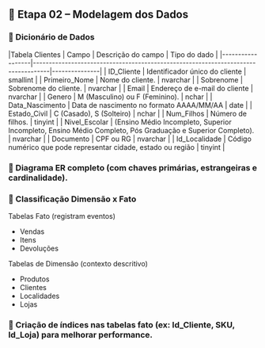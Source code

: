 ## 🧱 Etapa 02 – Modelagem dos Dados


### 📖 Dicionário de Dados
|Tabela Clientes
| Campo            | Descrição do campo                                                                 | Tipo do dado   |
|------------------|-----------------------------------------------------------------------------------|---------------|
| ID_Cliente       | Identificador único do cliente                                                    | smallint      |
| Primeiro_Nome    | Nome do cliente.                                                                  | nvarchar      |
| Sobrenome        | Sobrenome do cliente.                                                             | nvarchar      |
| Email            | Endereço de e-mail do cliente                                                     | nvarchar      |
| Genero           | M (Masculino) ou F (Feminino).                                                   | nchar         |
| Data_Nascimento  | Data de nascimento no formato AAAA/MM/AA                                          | date          |
| Estado_Civil     | C (Casado), S (Solteiro)                                                         | nchar         |
| Num_Filhos       | Número de filhos.                                                                 | tinyint       |
| Nivel_Escolar    | (Ensino Médio Incompleto, Superior Incompleto, Ensino Médio Completo, Pós Graduação e Superior Completo). | nvarchar |
| Documento        | CPF ou RG                                                                         | nvarchar      |
| Id_Localidade    | Código numérico que pode representar cidade, estado ou região                    | tinyint       |

### 📌 Diagrama ER completo (com chaves primárias, estrangeiras e cardinalidade).




### 🧭 Classificação Dimensão x Fato

Tabelas Fato (registram eventos)	
- Vendas
- Itens
- Devoluções

Tabelas de 	Dimensão (contexto descritivo)
- Produtos
- Clientes
- Localidades
- Lojas
	



### 🔐 Criação de índices nas tabelas fato (ex: Id_Cliente, SKU, Id_Loja) para melhorar performance.